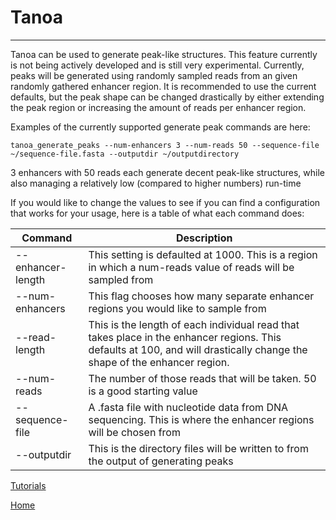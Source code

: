# Tanoa
---

Tanoa can be used to generate peak-like structures. This feature currently is not being actively developed
    and is still very experimental. Currently, peaks will be generated using randomly sampled reads from an
    given randomly gathered enhancer region. It is recommended to use the current defaults, but the peak shape 
    can be changed drastically by either extending the peak region or increasing the amount of reads per 
    enhancer region. 

Examples of the currently supported generate peak commands are here:

    tanoa_generate_peaks --num-enhancers 3 --num-reads 50 --sequence-file ~/sequence-file.fasta --outputdir ~/outputdirectory

3 enhancers with 50 reads each generate decent peak-like structures, while also managing a relatively low (compared to higher numbers) run-time

If you would like to change the values to see if you can find a configuration that works for your usage, here
is a table of what each command does:

| Command | Description |
| ----------- | ----------- |
| --enhancer-length | This setting is defaulted at 1000. This is a region in which a num-reads value of reads will be sampled from |
| --num-enhancers | This flag chooses how many separate enhancer regions you would like to sample from |
| --read-length | This is the length of each individual read that takes place in the enhancer regions. This defaults at 100, and will drastically change the shape of the enhancer region. |
| --num-reads | The number of those reads that will be taken. 50 is a good starting value |
| --sequence-file | A .fasta file with nucleotide data from DNA sequencing. This is where the enhancer regions will be chosen from |
| --outputdir | This is the directory files will be written to from the output of generating peaks | 

[Tutorials](https://github.com/nowling-lab/TanoaPeakSimulator/blob/dev/tutorials/README.md)

[Home](https://github.com/nowling-lab/TanoaPeakSimulator/tree/dev)

